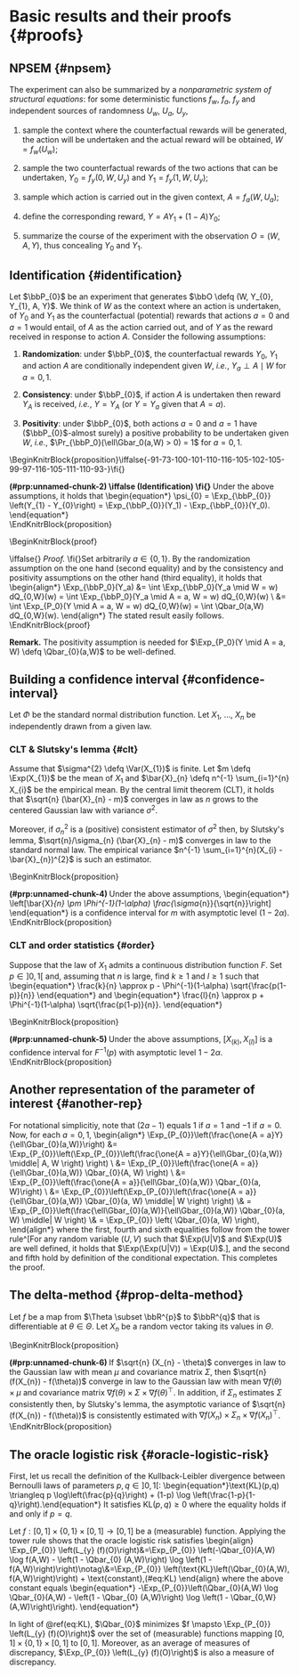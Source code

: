 
# Basic results and their proofs {#proofs}

## NPSEM {#npsem}

The experiment can also be summarized by a *nonparametric system of structural
equations*:  for   some  deterministic  functions  $f_w$,   $f_a$,  $f_y$  and
independent sources of randomness $U_w$, $U_a$, $U_y$,

1. sample the context where the  counterfactual rewards will be generated, the
action  will be  undertaken  and the  actual  reward will  be  obtained, $W  =
f_{w}(U_w)$;

2.  sample the  two counterfactual  rewards  of the  two actions  that can  be
undertaken, $Y_{0} = f_{y}(0, W, U_y)$ and $Y_{1} = f_{y}(1, W, U_y)$;

3. sample  which action is carried  out in the  given context, $A =  f_{a} (W,
U_a)$;

4.  define the corresponding reward, $Y = A Y_{1} + (1-A) Y_{0}$; 

5. summarize  the course of  the experiment with the  observation $O =  (W, A,
Y)$, thus concealing $Y_{0}$ and $Y_{1}$.

## Identification {#identification}

Let $\bbP_{0}$ be an experiment that  generates $\bbO \defq (W, Y_{0}, Y_{1},
A, Y)$.   We think of  $W$ as  the context where  an action is  undertaken, of
$Y_{0}$ and  $Y_{1}$ as  the counterfactual  (potential) rewards  that actions
$a=0$ and $a=1$ would entail, of $A$ as  the action carried out, and of $Y$ as
the  reward  received  in  response  to action  $A$.  Consider  the  following
assumptions:

1. **Randomization**:   under   $\bbP_{0}$,  the   counterfactual   rewards
   $Y_0$, $Y_1$ and action $A$ are conditionally independent given $W$, *i.e.*,
   $Y_a \perp A \mid W$ for $a=0,1$.

1. **Consistency**: under $\bbP_{0}$, if action $A$ is undertaken then reward
  $Y_{A}$ is received, *i.e.*, $Y = Y_{A}$ (or $Y=Y_{a}$ given that $A=a$).

1. **Positivity**:  under $\bbP_{0}$,  both actions  $a=0$ and  $a=1$ have
   ($\bbP_{0}$-almost surely)  a positive  probability to be  undertaken given
   $W$, *i.e.*, $\Pr_{\bbP_0}(\ell\Gbar_0(a,W) > 0) = 1$ for $a=0,1$.



\BeginKnitrBlock{proposition}\iffalse{-91-73-100-101-110-116-105-102-105-99-97-116-105-111-110-93-}\fi{}<div class="proposition"><span class="proposition" id="prp:unnamed-chunk-2"><strong>(\#prp:unnamed-chunk-2)  \iffalse (Identification) \fi{} </strong></span>Under  the  above assumptions,  it  holds  that \begin{equation*}  \psi_{0}  =
\Exp_{\bbP_{0}}   \left(Y_{1}   -   Y_{0}\right)  =   \Exp_{\bbP_{0}}(Y_1)   -
\Exp_{\bbP_{0}}(Y_0). \end{equation*}</div>\EndKnitrBlock{proposition}

\BeginKnitrBlock{proof}<div class="proof">\iffalse{} <span class="proof"><em>Proof. </em></span>  \fi{}Set arbitrarily $a  \in \{0,1\}$.  By the randomization assumption  on the one
hand (second  equality) and by  the consistency and positivity  assumptions on
the   other   hand   (third    equality),   it   holds   that   \begin{align*}
\Exp_{\bbP_0}(Y_a) &=  \int \Exp_{\bbP_0}(Y_a \mid  W = w) dQ_{0,W}(w)  = \int
\Exp_{\bbP_0}(Y_a \mid A = a, W =  w) dQ_{0,W}(w) \\ &= \int \Exp_{P_0}(Y \mid
A =  a, W = w)  dQ_{0,W}(w) = \int \Qbar_0(a,W)  dQ_{0,W}(w). \end{align*} The
stated result easily follows.</div>\EndKnitrBlock{proof}

**Remark.** The positivity assumption is needed  for $\Exp_{P_0}(Y \mid A = a,
W) \defq \Qbar_{0}(a,W)$ to be well-defined.

## Building a confidence interval {#confidence-interval}

Let  $\Phi$  be  the  standard  normal  distribution  function.  Let  $X_{1}$,
$\ldots$, $X_{n}$ be independently drawn from a given law.

### CLT & Slutsky's lemma {#clt}

Assume  that  $\sigma^{2}  \defq  \Var(X_{1})$  is  finite.   Let  $m  \defq
\Exp(X_{1})$  be   the  mean  of   $X_{1}$  and  $\bar{X}_{n}   \defq  n^{-1}
\sum_{i=1}^{n} X_{i}$  be the  empirical mean.  By  the central  limit theorem
(CLT), it  holds that  $\sqrt{n} (\bar{X}_{n}  - m)$ converges  in law  as $n$
grows to the centered Gaussian law with variance $\sigma^{2}$.

Moreover,  if  $\sigma_{n}^{2}$  is   a  (positive)  consistent  estimator  of
$\sigma^{2}$ then, by Slutsky's lemma, $\sqrt{n}/\sigma_{n} (\bar{X}_{n} - m)$
converges in law  to the standard normal law.  The  empirical variance $n^{-1}
\sum_{i=1}^{n}(X_{i} - \bar{X}_{n})^{2}$ is such an estimator. 

\BeginKnitrBlock{proposition}<div class="proposition"><span class="proposition" id="prp:unnamed-chunk-4"><strong>(\#prp:unnamed-chunk-4) </strong></span>Under   the  above   assumptions,   \begin{equation*}  \left[\bar{X}_{n}   \pm
\Phi^{-1}(1-\alpha)  \frac{\sigma_{n}}{\sqrt{n}}\right]  \end{equation*} is  a
confidence interval for $m$ with asymptotic level $(1-2\alpha)$.</div>\EndKnitrBlock{proposition}
    
### CLT and order statistics {#order}

Suppose  that the  law of  $X_{1}$ admits  a continuous  distribution function
$F$. Set $p \in ]0,1[$ and, assuming that  $n$ is large, find $k\geq 1$ and $l
\geq   1$    such   that    \begin{equation*}   \frac{k}{n}   \approx    p   -
\Phi^{-1}(1-\alpha)      \sqrt{\frac{p(1-p)}{n}}      \end{equation*}      and
\begin{equation*}    \frac{l}{n}     \approx    p     +    \Phi^{-1}(1-\alpha)
\sqrt{\frac{p(1-p)}{n}}.  \end{equation*} 

\BeginKnitrBlock{proposition}<div class="proposition"><span class="proposition" id="prp:unnamed-chunk-5"><strong>(\#prp:unnamed-chunk-5) </strong></span>Under the above assumptions, $[X_{(k)},X_{(l)}]$  is a confidence interval for
$F^{-1}(p)$ with asymptotic level $1 - 2\alpha$.</div>\EndKnitrBlock{proposition}

## Another representation of the parameter of interest {#another-rep}

For notational simplicitiy,  note that $(2a-1)$ equals 1 if  $a=1$ and $-1$ if
$a=0$.      Now,      for     each      $a     =      0,1$,     \begin{align*}
\Exp_{P_{0}}\left(\frac{\one\{A    =    a\}Y}{\ell\Gbar_{0}(a,W)}\right)    &=
\Exp_{P_{0}}\left(\Exp_{P_{0}}\left(\frac{\one\{A  = a\}Y}{\ell\Gbar_{0}(a,W)}
\middle|  A,  W  \right)   \right)  \\  &=  \Exp_{P_{0}}\left(\frac{\one\{A  =
a\}}{\ell\Gbar_{0}(a,W)}      \Qbar_{0}(A,      W)     \right)      \\      &=
\Exp_{P_{0}}\left(\frac{\one\{A   =    a\}}{\ell\Gbar_{0}(a,W)}   \Qbar_{0}(a,
W)\right)    \\    &=   \Exp_{P_{0}}\left(\Exp_{P_{0}}\left(\frac{\one\{A    =
a\}}{\ell\Gbar_{0}(a,W)}  \Qbar_{0}(a, W)  \middle|  W \right)  \right) \\&  =
\Exp_{P_{0}}\left(\frac{\ell\Gbar_{0}(a,W)}{\ell\Gbar_{0}(a,W)}   \Qbar_{0}(a,
W)  \middle| W  \right) \\&  =  \Exp_{P_{0}} \left(  \Qbar_{0}(a, W)  \right),
\end{align*}  where the  first, fourth  and sixth  equalities follow  from the
tower  rule^[For  any  random  variable  $(U,V)$  such  that  $\Exp(U|V)$  and
$\Exp(U)$ are well  defined, it holds that $\Exp(\Exp(U|V))  = \Exp(U)$.], and
the second and fifth hold by  definition of the conditional expectation.  This
completes the proof.

## The delta-method {#prop-delta-method}

Let  $f$  be a  map  from  $\Theta \subset  \bbR^{p}$  to  $\bbR^{q}$ that  is
differentiable at $\theta\in \Theta$. Let $X_{n}$ be a random vector taking its
values in $\Theta$.

\BeginKnitrBlock{proposition}<div class="proposition"><span class="proposition" id="prp:unnamed-chunk-6"><strong>(\#prp:unnamed-chunk-6) </strong></span>If $\sqrt{n} (X_{n} - \theta)$ converges in  law to the Gaussian law with mean
$\mu$ and covariance  matrix $\Sigma$, then $\sqrt{n}  (f(X_{n}) - f(\theta))$
converge in  law to the Gaussian  law with mean $\nabla  f(\theta) \times \mu$
and  covariance   matrix  $\nabla   f(\theta)  \times  \Sigma   \times  \nabla
f(\theta)^{\top}$.    In   addition,   if  $\Sigma_{n}$   estimates   $\Sigma$
consistently then,  by Slutsky's lemma,  the asymptotic variance  of $\sqrt{n}
(f(X_{n}) - f(\theta))$ is consistently estimated with $\nabla f(X_{n}) \times
\Sigma_{n} \times \nabla f(X_{n})^{\top}$.</div>\EndKnitrBlock{proposition}


## The oracle logistic risk {#oracle-logistic-risk}

First, let us recall the definition of the Kullback-Leibler divergence between
Bernoulli laws of parameters $p,q\in]0,1[$:
\begin{equation*}\text{KL}(p,q)  \triangleq  p \log\left(\frac{p}{q}\right)  +
(1-p) \log \left(\frac{1-p}{1-q}\right).\end{equation*}
It satisfies $\text{KL}(p,q)  \geq 0$ where the equality holds  if and only if
$p=q$. 

Let  $f:[0,1]  \times  \{0,1\}  \times  [0,1] \to  [0,1]$  be  a  (measurable)
function.   Applying  the tower  rule  shows  that  the oracle  logistic  risk
satisfies 
\begin{align} 
\Exp_{P_{0}}  \left(L_{y}   (f)(O)\right)&=\Exp_{P_{0}}  \left(-\Qbar_{0}(A,W)
\log   f(A,W)   -   \left(1   -  \Qbar_{0}   (A,W)\right)   \log   \left(1   -
f(A,W)\right)\right)\notag\\&=\Exp_{P_{0}}
\left(\text{KL}\left(\Qbar_{0}(A,W),           f(A,W)\right)\right)          +
\text{constant},(\#eq:KL) 
\end{align}
where the above constant equals \begin{equation*} -\Exp_{P_{0}}\left(\Qbar_{0}(A,W) \log \Qbar_{0}(A,W) - \left(1 - \Qbar_{0} (A,W)\right) \log \left(1 - \Qbar_{0,W}(A,W)\right)\right).  \end{equation*}

In  light  of  \@ref(eq:KL),  $\Qbar_{0}$ minimizes  $f  \mapsto  \Exp_{P_{0}}
\left(L_{y}  (f)(O)\right)$ over  the  set of  (measurable) functions  mapping
$[0,1] \times  \{0,1\} \times [0,1]$ to  $[0,1]$.  Moreover, as an  average of
measures of  discrepancy, $\Exp_{P_{0}}  \left(L_{y} (f)(O)\right)$ is  also a
measure of discrepancy. 



   
   
